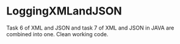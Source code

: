 # LoggingXMLandJSON
Task 6 of XML and JSON and task 7 of XML and JSON in JAVA are combined into one. Clean working code.
